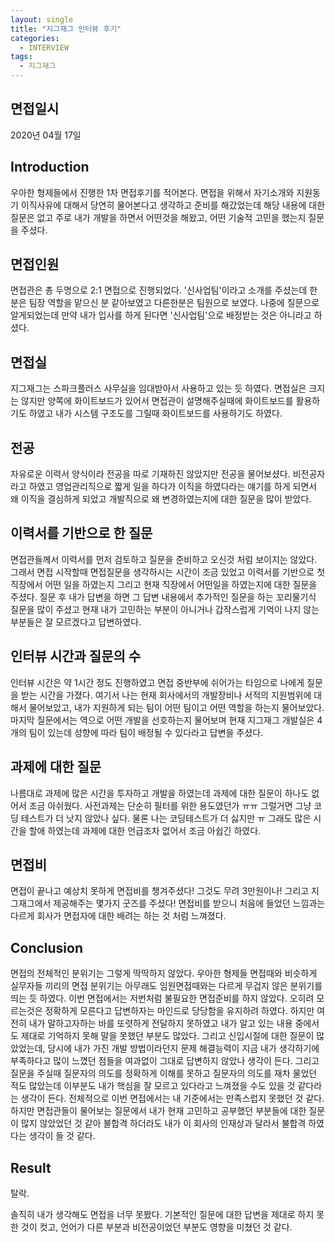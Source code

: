 ```yaml
---
layout: single
title: "지그재그 인터뷰 후기"
categories:
  - INTERVIEW
tags:
  - 지그재그
---
```


## 면접일시

2020년 04월 17일

## Introduction

우아한 형제들에서 진행한 1차 면접후기를 적어본다. 면접을 위해서 자기소개와 지원동기 이직사유에 대해서 당연히 물어본다고 생각하고 준비를 해갔었는데 해당 내용에 대한 질문은 없고 주로 내가 개발을 하면서 어떤것을 해왔고, 어떤 기술적 고민을 했는지 질문을 주셨다.

## 면접인원

면접관은 총 두명으로 2:1 면접으로 진행되었다. '신사업팀'이라고 소개를 주셨는데 한분은 팀장 역할을 맡으신 분 같아보였고 다른한분은 팀원으로 보였다. 나중에 질문으로 알게되었는데 만약 내가 입사를 하게 된다면 '신사업팀'으로 배정받는 것은 아니라고 하셨다.

## 면접실

지그재그는 스파크플러스 사무실을 임대받아서 사용하고 있는 듯 하였다. 면접실은 크지는 않지만 양쪽에 화이트보드가 있어서 면접관이 설명해주실때에 화이트보드를 활용하기도 하였고 내가 시스템 구조도를 그릴때 화이트보드를 사용하기도 하였다.

## 전공

자유로운 이력서 양식이라 전공을 따로 기재하진 않았지만 전공을 물어보셨다. 비전공자라고 하였고 영업관리직으로 짧게 일을 하다가 이직을 하였다라는 얘기를 하게 되면서 왜 이직을 결심하게 되었고 개발직으로 왜 변경하였는지에 대한 질문을 많이 받았다.

## 이력서를 기반으로 한 질문

면접관들께서 이력서를 먼저 검토하고 질문을 준비하고 오신것 처럼 보이지는 않았다. 그래서 면접 시작할때 면접질문을 생각하시는 시간이 조금 있었고 이력서를 기반으로 첫직장에서 어떤 일을 하였는지 그리고 현재 직장에서 어떤일을 하였는지에 대한 질문을 주셨다.
질문 후 내가 답변을 하면 그 답변 내용에서 추가적인 질문을 하는 꼬리물기식 질문을 많이 주셨고 현재 내가 고민하는 부분이 아니거나 갑작스럽게 기억이 나지 않는 부분들은 잘 모르겠다고 답변하였다.

## 인터뷰 시간과 질문의 수

인터뷰 시간은 약 1시간 정도 진행하였고 면접 중반부에 쉬어가는 타임으로 나에게 질문을 받는 시간을 가졌다. 여기서 나는 현재 회사에서의 개발장비나 서적의 지원범위에 대해서 물어보았고, 내가 지원하게 되는 팀이 어떤 팀이고 어떤 역할을 하는지 물어보았다. 마지막 질문에서는 역으로 어떤 개발을 선호하는지 물어보며 현재 지그재그 개발실은 4개의 팀이 있는데 성향에 따라 팀이 배정될 수 있다라고 답변을 주셨다.

## 과제에 대한 질문

나름대로 과제에 많은 시간을 투자하고 개발을 하였는데 과제에 대한 질문이 하나도 없어서 조금 아쉬웠다. 사전과제는 단순히 필터를 위한 용도였던가 ㅠㅠ 그럴거면 그냥 코딩 테스트가 더 낫지 않았나 싶다. 물론 나는 코딩테스트가 더 싫지만 ㅠ 그래도 많은 시간을 할애 하였는데 과제에 대한 언급조차 없어서 조금 아쉽긴 하였다.

## 면접비

면접이 끝나고 예상치 못하게 면접비를 챙겨주셨다! 그것도 무려 3만원이나! 그리고 지그재그에서 제공해주는 몇가지 굿즈를 주셨다!
면접비를 받으니 처음에 들었던 느낌과는 다르게 회사가 면접자에 대한 배려는 하는 것 처럼 느껴졌다.

## Conclusion

면접의 전체적인 분위기는 그렇게 딱딱하지 않았다. 우아한 형제들 면접때와 비슷하게 실무자들 끼리의 면접 분위기는 아무래도 임원면접때와는 다르게 무겁지 않은 분위기를 띄는 듯 하였다. 이번 면접에서는 저번처럼 불필요한 면접준비를 하지 않았다. 오히려 모르는것은 정확하게 모른다고 답변하자는 마인드로 당당함을 유지하려 하였다. 하지만 여전히 내가 말하고자하는 바를 또렷하게 전달하지 못하였고 내가 알고 있는 내용 중에서도 제대로 기억하지 못해 말을 못했던 부분도 많았다. 그리고 신입시절에 대한 질문이 많았었는데, 당시에 내가 가진 개발 방법이라던지 문제 해결능력이 지금 내가 생각하기에 부족하다고 많이 느꼈던 점들을 여과없이 그대로 답변하지 않았나 생각이 든다.
그리고 질문을 주실때 질문자의 의도를 정확하게 이해를 못하고 질문자의 의도를 재차 물었던 적도 많았는데 이부분도 내가 핵심을 잘 모르고 있다라고 느껴졌을 수도 있을 것 같다라는 생각이 든다.
전체적으로 이번 면접에서는 내 기준에서는 만족스럽지 못했던 것 같다. 하지만 면접관들이 물어보는 질문에서 내가 현재 고민하고 공부했던 부분들에 대한 질문이 많지 않았었던 것 같아 불합격 하더라도 내가 이 회사의 인재상과 달라서 불합격 하였다는 생각이 들 것 같다.

## Result

탈락.

솔직히 내가 생각해도 면접을 너무 못봤다. 기본적인 질문에 대한 답변을 제대로 하지 못한 것이 컷고, 언어가 다른 부분과 비전공이었던 부분도 영향을 미쳤던 것 같다.
